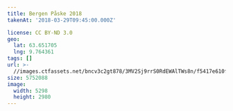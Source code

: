 ```yaml
---
title: Bergen Påske 2018
takenAt: '2018-03-29T09:45:00.000Z'

license: CC BY-ND 3.0
geo:
  lat: 63.651705
  lng: 9.764361
tags: []
url: >-
  //images.ctfassets.net/bncv3c2gt878/3MV2Sj9rrS0RdEWAlTWs8n/f5417e610fd6f4f8814d30124b4d641f/bergen-pske-2018_41178947991_o
size: 5752088
image:
  width: 5298
  height: 2980
---
```

